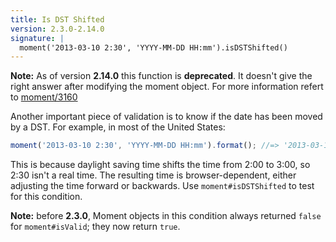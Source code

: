 ```yaml
---
title: Is DST Shifted
version: 2.3.0-2.14.0
signature: |
  moment('2013-03-10 2:30', 'YYYY-MM-DD HH:mm').isDSTShifted()
---
```


**Note:** As of version **2.14.0** this function is **deprecated**. It doesn't give
the right answer after modifying the moment object. For more information refert
to [moment/3160](https://github.com/moment/moment/pull/3160)

Another important piece of validation is to know if the date has been moved by a DST. For example, in most of the United States:

```javascript
moment('2013-03-10 2:30', 'YYYY-MM-DD HH:mm').format(); //=> '2013-03-10T01:30:00-05:00'
```

This is because daylight saving time shifts the time from 2:00 to 3:00, so 2:30 isn't a real time. The resulting time is browser-dependent, either adjusting the time forward or backwards. Use `moment#isDSTShifted` to test for this condition.

**Note:** before **2.3.0**, Moment objects in this condition always returned `false` for `moment#isValid`; they now return `true`.
